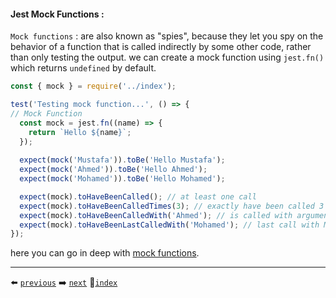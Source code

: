 #### Jest Mock Functions :

`Mock functions` : are also known as "spies", because they let you spy on the behavior of a function that is called indirectly by some other code, rather than only testing the output.
we can create a mock function using `jest.fn()` which returns `undefined` by default.

```javascript
const { mock } = require('../index');

test('Testing mock function...', () => {
// Mock Function
  const mock = jest.fn((name) => {
    return `Hello ${name}`;
  });
 
  expect(mock('Mustafa')).toBe('Hello Mustafa');
  expect(mock('Ahmed')).toBe('Hello Ahmed');
  expect(mock('Mohamed')).toBe('Hello Mohamed');

  expect(mock).toHaveBeenCalled(); // at least one call
  expect(mock).toHaveBeenCalledTimes(3); // exactly have been called 3 times
  expect(mock).toHaveBeenCalledWith('Ahmed'); // is called with argument Ahmed
  expect(mock).toHaveBeenLastCalledWith('Mohamed'); // last call with Mohamed
});
```

here you can go in deep with [mock functions](https://jestjs.io/docs/mock-function-api).

---

⬅️ [`previous`](../sections/code_coverage.md)
➡️ [`next`](../sections/options.md)
🚪[`index`](../README.md)